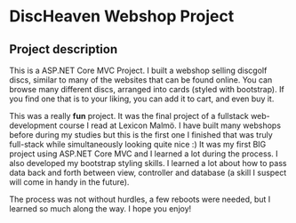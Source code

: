 # DiscHeaven Webshop Project

## Project description
This is a ASP.NET Core MVC Project. I built a webshop selling discgolf discs, similar to many of the websites that can be found online. 
You can browse many different discs, arranged into cards (styled with bootstrap). If you find one that is to your liking, you can add it to cart, and even buy it.

This was a really **fun** project. It was the final project of a fullstack web-development course I read at Lexicon Malmö.
I have built many webshops before during my studies but this is the first one I finished that was truly full-stack while simultaneously looking quite nice :)
It was my first BIG project using ASP.NET Core MVC and I learned a lot during the process. I also developed my bootstrap styling skills.
I learned a lot about how to pass data back and forth between view, controller and database (a skill I suspect will come in handy in the future).

The process was not without hurdles, a few reboots were needed, but I learned so much along the way.
I hope you enjoy!

